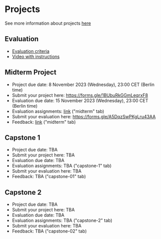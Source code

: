 # Projects

See more information about projects [here](../../projects/)

## Evaluation

* [Evaluation criteria](https://docs.google.com/spreadsheets/d/e/2PACX-1vQCwqAtkjl07MTW-SxWUK9GUvMQ3Pv_fF8UadcuIYLgHa0PlNu9BRWtfLgivI8xSCncQs82HDwGXSm3/pubhtml)
* [Video with instructions](https://www.youtube.com/watch?v=jQ4KVYmatBU)


## Midterm Project

* Project due date: 8 November 2023 (Wednesday), 23:00 CET (Berlin time)
* Submit your project here: https://forms.gle/1BUbuRkGGmLeqrxF8
* Evaluation due date: 15 November 2023 (Wednesday), 23:00 CET (Berlin time)
* Evaluation assignments: [link](https://docs.google.com/spreadsheets/d/e/2PACX-1vR-7RRtq7AMx5OzI-tDbkzsbxNLm-NvFOP5OfJmhCek9oYcDx5jzxtZW2ZqWvBqc395UZpHBv1of9R1/pubhtml?gid=0&single=true) ("midterm" tab)
* Submit your evaluation here: https://forms.gle/A5DqzSwPKgLru43AA
* Feedback: [link](https://docs.google.com/spreadsheets/d/e/2PACX-1vQMT0Pr_EYLGR_8dXQ384cVkrN2w73VNr_H-mgsgIV2XDjKHrm0cznHaDGaWUyI146sx8-AkBL1QFrF/pubhtml?gid=973195155&single=true) ("midterm" tab)

## Capstone 1

* Project due date: TBA
* Submit your project here: TBA
* Evaluation due date: TBA
* Evaluation assignments: TBA ("capstone-1" tab)
* Submit your evaluation here: TBA
* Feedback: TBA ("capstone-01" tab)

## Capstone 2

* Project due date: TBA
* Submit your project here: TBA
* Evaluation due date: TBA
* Evaluation assignments: TBA ("capstone-2" tab)
* Submit your evaluation here: TBA
* Feedback: TBA ("capstone-02" tab)



